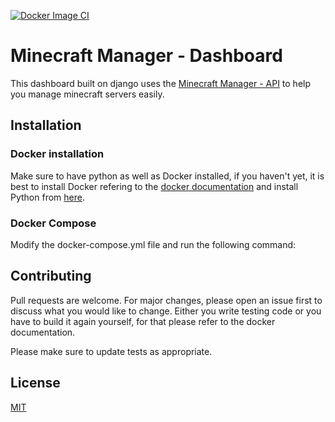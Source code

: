[![Docker Image CI](https://github.com/samuel-kuhn/MM-Dashboard/actions/workflows/docker-image.yml/badge.svg)](https://github.com/samuel-kuhn/MM-Dashboard/actions/workflows/docker-image.yml)





# Minecraft Manager - Dashboard

This dashboard built on django uses the [Minecraft Manager - API](https://github.com/samuel-kuhn/MM-API) to help you manage minecraft servers easily.

## Installation

### Docker installation

Make sure to have python as well as Docker installed,
if you haven't yet, it is best to install Docker refering to the [docker documentation](https://docs.docker.com/engine/install/)
and install Python from [here](https://www.python.org/downloads/).

### Docker Compose 

Modify the docker-compose.yml file and run the following command:
## Contributing

Pull requests are welcome. For major changes, please open an issue first
to discuss what you would like to change.
Either you write testing code or you have to build it again yourself,
for that please refer to the docker documentation.

Please make sure to update tests as appropriate.

## License

[MIT](https://choosealicense.com/licenses/mit/)
